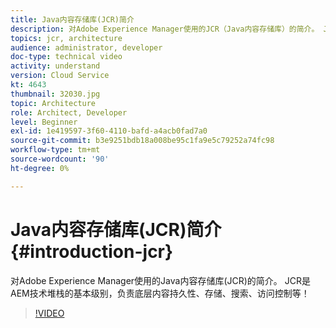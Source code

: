 ```yaml
---
title: Java内容存储库(JCR)简介
description: 对Adobe Experience Manager使用的JCR（Java内容存储库）的简介。 JCR是AEM技术堆栈的基本级别，负责底层内容持久性、存储、搜索、访问控制等！
topics: jcr, architecture
audience: administrator, developer
doc-type: technical video
activity: understand
version: Cloud Service
kt: 4643
thumbnail: 32030.jpg
topic: Architecture
role: Architect, Developer
level: Beginner
exl-id: 1e419597-3f60-4110-bafd-a4acb0fad7a0
source-git-commit: b3e9251bdb18a008be95c1fa9e5c79252a74fc98
workflow-type: tm+mt
source-wordcount: '90'
ht-degree: 0%

---
```


# Java内容存储库(JCR)简介 {#introduction-jcr}

对Adobe Experience Manager使用的Java内容存储库(JCR)的简介。 JCR是AEM技术堆栈的基本级别，负责底层内容持久性、存储、搜索、访问控制等！

>[!VIDEO](https://video.tv.adobe.com/v/32030?quality=12&learn=on)
